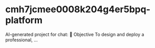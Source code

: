 # cmh7jcmee0008k204g4er5bpq-platform
AI-generated project for chat: 🧭 Objective To design and deploy a professional, ...
